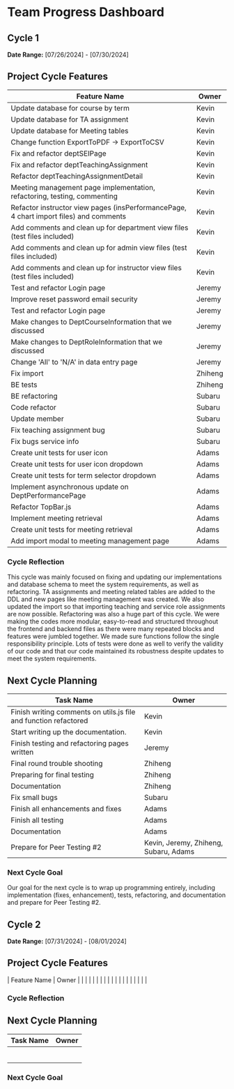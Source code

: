 # Team Progress Dashboard

## Cycle 1

**Date Range:** [07/26/2024] - [07/30/2024]

## Project Cycle Features

| Feature Name        | Owner                                   |
| -------------------- | --------------------------------------------- |
| Update database for course by term   |              Kevin                              |
| Update database for TA assignment   |              Kevin                              |
| Update database for Meeting tables   |              Kevin                              |
| Change function ExportToPDF -> ExportToCSV   |              Kevin                              |
| Fix and refactor deptSEIPage   |              Kevin                              |
| Fix and refactor deptTeachingAssignment   |              Kevin                              |
| Refactor deptTeachingAssignmentDetail   |              Kevin                              |
| Meeting management page implementation, refactoring, testing, commenting  |              Kevin                              |
| Refactor instructor view pages (insPerformancePage, 4 chart import files) and comments   |              Kevin                              |
| Add comments and clean up for department view files (test files included)   |              Kevin                              |
| Add comments and clean up for admin view files (test files included)   |              Kevin                              |
| Add comments and clean up for instructor view files (test files included)   |              Kevin                              |
| Test and refactor Login page  |             Jeremy                             |
| Improve reset password email security   |             Jeremy                             |
| Test and refactor Login page   |             Jeremy                             |
| Make changes to DeptCourseInformation that we discussed	   |             Jeremy                             |
| Make changes to DeptRoleInformation that we discussed	   |             Jeremy                             |
| Change 'All' to 'N/A' in data entry page	   |             Jeremy                             |
| Fix import   |              Zhiheng                            |
| BE tests   |              Zhiheng                            |
| BE refactoring   |              Subaru                         |
| Code refactor   |              Subaru                          |
| Update member   |              Subaru                          |
| Fix teaching assignment bug   |              Subaru                          |
| Fix bugs service info   |              Subaru                          |
| Create unit tests for user icon   |              Adams                         |
| Create unit tests for user icon dropdown  |              Adams                         |
| Create unit tests for term selector dropdown   |              Adams                         |
| Implement asynchronous update on DeptPerformancePage   |              Adams                         |
| Refactor TopBar.js   |              Adams                         |
| Implement meeting retrieval   |              Adams                         |
| Create unit tests for meeting retrieval   |              Adams                         |
| Add import modal to meeting management page   |              Adams                         |

### Cycle Reflection
This cycle was mainly focused on fixing and updating our implementations and database schema to meet the system requirements, as well as refactoring. TA assignments 
and meeting related tables are added to the DDL and new pages like meeting management was created. We also updated the import so that importing
teaching and service role assignments are now possible. Refactoring was also a huge part of this cycle. We were making the codes more modular, easy-to-read and structured
throughout the frontend and backend files as there were many repeated blocks and features were jumbled together. We made sure functions follow the single responsibility principle.
Lots of tests were done as well to verify the validity of our code and that our code maintained its robustness despite updates to meet the system requirements.

## Next Cycle Planning

| Task Name             | Owner         | 
| ----------------------- | -------------- | 
| Finish writing comments on utils.js file and function refactored | Kevin |
| Start writing up the documentation. | Kevin |
| Finish testing and refactoring pages written | Jeremy |
| Final round trouble shooting | Zhiheng |
| Preparing for final testing | Zhiheng |
| Documentation | Zhiheng |
| Fix small bugs | Subaru |
| Finish all enhancements and fixes | Adams |
| Finish all testing | Adams |
| Documentation | Adams |
| Prepare for Peer Testing #2 | Kevin, Jeremy, Zhiheng, Subaru, Adams |

### Next Cycle Goal
Our goal for the next cycle is to wrap up programming entirely, including implementation (fixes, enhancement), tests, refactoring, and documentation and prepare for Peer Testing #2.

## Cycle 2

**Date Range:** [07/31/2024] - [08/01/2024]

## Project Cycle Features

| Feature Name        | Owner                                   |
|  |  |
|  |  |
|  |  |
|  |  |
|  |  |
|  |  |


### Cycle Reflection


## Next Cycle Planning

| Task Name             | Owner         | 
| ----------------------- | -------------- | 
|  |  |
|  |  |
|  |  |
|  |  |
|  |  |
|  |  |

### Next Cycle Goal
